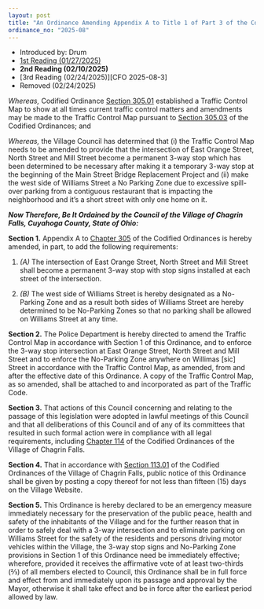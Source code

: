 ```yaml
---
layout: post
title: "An Ordinance Amending Appendix A to Title 1 of Part 3 of the Codified Ordinances to Amend the Traffic Control Map Provided for in Codified Ordinance Section 305.01 and Declaring an Emergency"
ordinance_no: "2025-08"
---
```


- Introduced by: Drum
- [1st Reading (01/27/2025)][CFO 2025-08]
- **2nd Reading (02/10/2025)**
- [3rd Reading (02/24/2025)][CFO 2025-08-3]
- Removed (02/24/2025)

_Whereas,_ Codified Ordinance [Section 305.01][CFCO 305.01] established a Traffic Control Map to show at all times current traffic control matters and amendments may be made to the Traffic Control Map pursuant to [Section 305.03][CFCO 305.03] of the Codified Ordinances; and

_Whereas,_ the Village Council has determined that (i) the Traffic Control Map needs to be amended to provide that the intersection of East Orange Street, North Street and Mill Street become a permanent 3-way stop which has been determined to be necessary after making it a temporary 3-way stop at the beginning of the Main Street Bridge Replacement Project and (ii) make the west side of Williams Street a No Parking Zone due to excessive spill-over parking from a contiguous restaurant that is impacting the neighborhood and it’s a short street with only one home on it.

**_Now Therefore, Be It Ordained by the Council of the Village of Chagrin Falls, Cuyahoga County, State of Ohio:_**

**Section 1.** Appendix A to [Chapter 305][CFCO 305] of the Codified Ordinances is hereby amended, in part, to add the following requirements:

1. _(A)_ The intersection of East Orange Street, North Street and Mill Street shall become a permanent 3-way stop with stop signs installed at each street of the intersection.

2. _(B)_ The west side of Williams Street is hereby designated as a No-Parking Zone and as a result both sides of Williams Street are hereby determined to be No-Parking Zones so that no parking shall be allowed on Williams Street at any time.

**Section 2.** The Police Department is hereby directed to amend the Traffic Control Map in accordance with Section 1 of this Ordinance, and to enforce the 3-way stop intersection at East Orange Street, North Street and Mill Street and to enforce the No-Parking Zone anywhere on Willimas [sic] Street in accordance with the Traffic Control Map, as amended, from and after the effective date of this Ordinance. A copy of the Traffic Control Map, as so amended, shall be attached to and incorporated as part of the Traffic Code.

**Section 3.** That actions of this Council concerning and relating to the passage of this legislation were adopted in lawful meetings of this Council and that all deliberations of this Council and of any of its committees that resulted in such formal action were in compliance with all legal requirements, including [Chapter 114][CFCO 114] of the Codified Ordinances of the Village of Chagrin Falls.

**Section 4.** That in accordance with [Section 113.01][CFCO 113.01] of the Codified Ordinances of the Village of Chagrin Falls, public notice of this Ordinance shall be given by posting a copy thereof for not less than fifteen (15) days on the Village Website.

**Section 5.** This Ordinance is hereby declared to be an emergency measure immediately necessary for the preservation of the public peace, health and safety of the inhabitants of the Village and for the further reason that in order to safely deal with a 3-way intersection and to eliminate parking on Williams Street for the safety of the residents and persons driving motor vehicles within the Village, the 3-way stop signs and No-Parking Zone provisions in Section 1 of this Ordinance need be immediately effective; wherefore, provided it receives the affirmative vote of at least two-thirds (⅔) of all members elected to Council, this Ordinance shall be in full force and effect from and immediately upon its passage and approval by the Mayor, otherwise it shall take effect and be in force after the earliest period allowed by law.

[CFCO 113.01]:</chapters/chapter-113-ordinances-and-resolutions/#11301-publication-and-posting>
[CFCO 114]:</chapters/chapter-114-open-meetings>
[CFCO 305]:</chapters/chapter-305-traffic-control-map-and-file/>
[CFCO 305.01]:</chapters/chapter-305-traffic-control-map-and-file/#30501-traffic-control-map>
[CFCO 305.03]:</chapters/chapter-305-traffic-control-map-and-file/#30503-amendments>
[CFO 2025-08]:</ordinance-2025-08/>